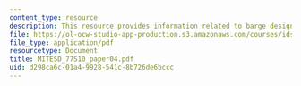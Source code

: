 ```yaml
---
content_type: resource
description: This resource provides information related to barge design optimization.
file: https://ol-ocw-studio-app-production.s3.amazonaws.com/courses/ids-338j-multidisciplinary-system-design-optimization-spring-2010/d298ca6c01a49928541c8b726de6bccc_MITESD_77S10_paper04.pdf
file_type: application/pdf
resourcetype: Document
title: MITESD_77S10_paper04.pdf
uid: d298ca6c-01a4-9928-541c-8b726de6bccc
---
```

